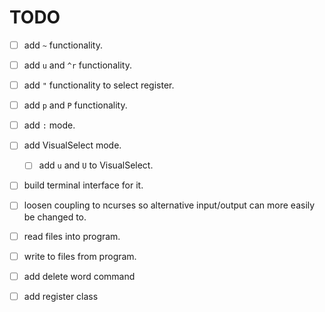 # TODO  
- [ ] add ```~``` functionality.
- [ ] add ```u``` and ```^r``` functionality.
- [ ] add ``"`` functionality to select register.
- [ ] add ``p`` and ```P``` functionality.
- [ ] add ``:`` mode.
- [ ] add VisualSelect mode.
  - [ ] add ```u``` and ```U``` to VisualSelect.
- [ ] build terminal interface for it.
- [ ] loosen coupling to ncurses so alternative input/output can more easily be changed to.
- [ ] read files into program.
- [ ] write to files from program.
- [ ] add delete word command
- [ ] add register class



